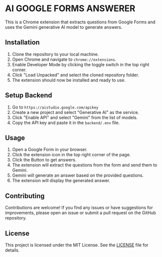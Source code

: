 # AI GOOGLE FORMS ANSWERER

This is a Chrome extension that extracts questions from Google Forms and uses the Gemini generative AI model to generate answers.

## Installation

1. Clone the repository to your local machine.
2. Open Chrome and navigate to `chrome://extensions`.
3. Enable Developer Mode by clicking the toggle switch in the top right corner.
4. Click "Load Unpacked" and select the cloned repository folder.
5. The extension should now be installed and ready to use.

## Setup Backend

1. Go to `https://aistudio.google.com/apikey`
2. Create a new project and select "Generative AI" as the service.
3. Click "Enable API" and select "Gemini" from the list of models.
4. Copy the API key and paste it in the `backend/.env` file.

## Usage

1. Open a Google Form in your browser.
2. Click the extension icon in the top right corner of the page.
3. Click the Button to get answers.
4. The extension will extract the questions from the form and send them to Gemini.
5. Gemini will generate an answer based on the provided questions.
6. The extension will display the generated answer.

## Contributing

Contributions are welcome! If you find any issues or have suggestions for improvements, please open an issue or submit a pull request on the GitHub repository.

## License

This project is licensed under the MIT License. See the [LICENSE](LICENSE) file for details.
